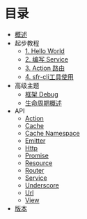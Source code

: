 # 目录

* [概述](README.md)
* 起步教程
    *   [1\. Hello World](/get-started/1-hello-world.md)
    *   [2\. 编写 Service](/get-started/2-service.md)
    *   [3\. Action 路由](/get-started/3-action.md)
    *   [4\. sfr-cli工具使用](/get-started/4-sfr-cli.md)
* 高级主题
    *   [框架 Debug](/advanced/debug.md)
    *   [生命周期概述](/advanced/life-cycle.md)
* API
    *   [Action](/api/action.md)
    *   [Cache](/api/cache.md)
    *   [Cache Namespace](/api/cache-namespace.md)
    *   [Emitter](/api/emitter.md)
    *   [Http](/api/http.md)
    *   [Promise](/api/promise.md)
    *   [Resource](/api/resource.md)
    *   [Router](/api/router.md)
    *   [Service](/api/service.md)
    *   [Underscore](/api/underscore.md)
    *   [Url](/api/url.md)
    *   [View](/api/view.md)
* [版本](https://github.com/searchfe/superframe/releases)
